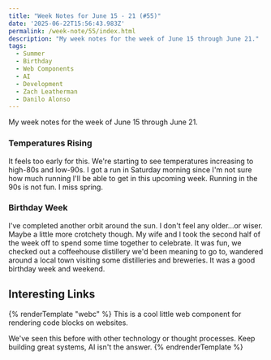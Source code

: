 ```yaml
---
title: "Week Notes for June 15 - 21 (#55)"
date: '2025-06-22T15:56:43.983Z'
permalink: /week-note/55/index.html
description: "My week notes for the week of June 15 through June 21."
tags:
  - Summer
  - Birthday
  - Web Components
  - AI
  - Development
  - Zach Leatherman
  - Danilo Alonso
---
```

My week notes for the week of June 15 through June 21.
<!-- excerpt -->

### Temperatures Rising

It feels too early for this. We're starting to see temperatures increasing to high-80s and low-90s. I got a run in Saturday morning since I'm not sure how much running I'll be able to get in this upcoming week. Running in the 90s is not fun. I miss spring.

### Birthday Week

I've completed another orbit around the sun. I don't feel any older...or wiser. Maybe a little more crotchety though. My wife and I took the second half of the week off to spend some time together to celebrate. It was fun, we checked out a coffeehouse distillery we'd been meaning to go to, wandered around a local town visiting some distilleries and breweries. It was a good birthday week and weekend.

## Interesting Links

{% renderTemplate "webc" %}
<shared-link title="<line-numbers> Web Component" url="https://www.zachleat.com/web/line-numbers/" author="Zach Leatherman">
  This is a cool little web component for rendering code blocks on websites.
</shared-link>

<shared-link title="The Recurring Cycle of 'Developer Replacement' Hype" url="https://alonso.network/the-recurring-cycle-of-developer-replacement-hype/" author="Danilo Alonso">
  We've seen this before with other technology or thought processes. Keep building great systems, AI isn't the answer.
</shared-link>
{% endrenderTemplate %}
